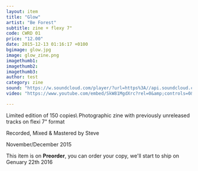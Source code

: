 ```yaml
---
layout: item
title: "Glow"
artist: "Be Forest"
subtitle: zine + flexy 7"
code: CWRD 01
price: "12.00"
date: 2015-12-13 01:16:17 +0100
bgimage: glow.jpg
image: glow_zine.png
imagethumb1:
imagethumb2:
imagethumb3:
author: test
category: zine
sound: "https://w.soundcloud.com/player/?url=https%3A//api.soundcloud.com/tracks/237373732&amp;color=000000&amp;auto_play=false&amp;hide_related=false&amp;show_comments=true&amp;show_user=true&amp;show_reposts=false"
video: "https://www.youtube.com/embed/SkW81MgdXrc?rel=0&amp;controls=0&amp;showinfo=0"

---
```


Limited edition of 150 copies\\
Photographic zine with previously unreleased tracks on flexi 7" format

Recorded, Mixed & Mastered by Steve


November/December 2015

This item is on  **Preorder**, you can order your copy,
we'll start to ship on Genuary 22th 2016